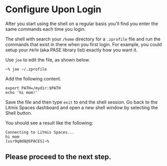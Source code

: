 # Configure Upon Login

After you start using the shell on a regular basis you'll find you enter the same commands each time you login.

The shell with search your `/home` directory for a `.zprofile` file and run the commands that exist in there when you first login. For example, you could setup your `PATH` (aka PASE library list) exactly how you want it.

Use `joe` to edit the file, as shown below.

```
~% joe ~/.zprofile 
```

Add the following content.

```
export PATH=/mydir:$PATH 
echo 'hi mom!' 
```

Save the file and then type `exit` to end the shell session. Go back to the Litmis Spaces dashboard and open a new shell window by selecting the Shell button.

You should see a result like the following: 
``` 
Connecting to Litmis Spaces... 
hi mom 
[usr9q0d8@SPACES]~% 
```

## Please proceed to the next step.
